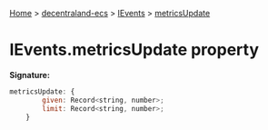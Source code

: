 [Home](./index) &gt; [decentraland-ecs](./decentraland-ecs.md) &gt; [IEvents](./decentraland-ecs.ievents.md) &gt; [metricsUpdate](./decentraland-ecs.ievents.metricsupdate.md)

# IEvents.metricsUpdate property


**Signature:**
```javascript
metricsUpdate: {
        given: Record<string, number>;
        limit: Record<string, number>;
    }
```
